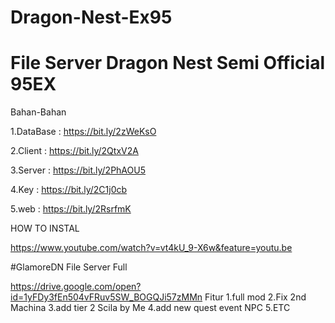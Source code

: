 # Dragon-Nest-Ex95

File Server Dragon Nest Semi Official 95EX
========================
Bahan-Bahan

1.DataBase : https://bit.ly/2zWeKsO

2.Client : https://bit.ly/2QtxV2A

3.Server : https://bit.ly/2PhAOU5

4.Key : https://bit.ly/2C1j0cb

5.web : https://bit.ly/2RsrfmK

HOW TO INSTAL

https://www.youtube.com/watch?v=vt4kU_9-X6w&feature=youtu.be

#GlamoreDN File Server Full

https://drive.google.com/open?id=1yFDy3fEn504vFRuv5SW_BOGQJi57zMMn
Fitur
1.full mod
2.Fix 2nd Machina
3.add tier 2 Scila by Me
4.add new quest event NPC 
5.ETC
